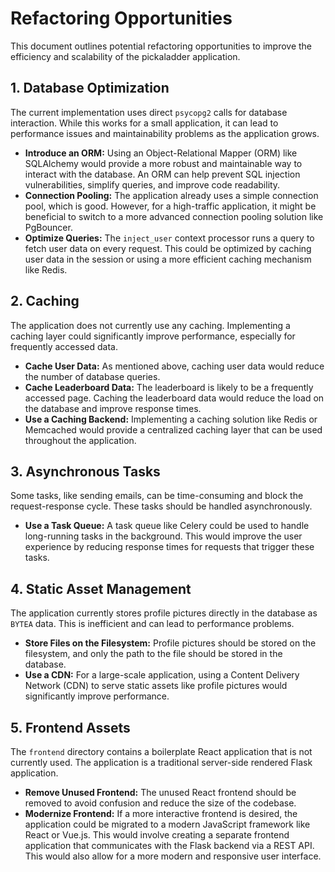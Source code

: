 # Refactoring Opportunities

This document outlines potential refactoring opportunities to improve the efficiency and scalability of the pickaladder application.

## 1. Database Optimization

The current implementation uses direct `psycopg2` calls for database interaction. While this works for a small application, it can lead to performance issues and maintainability problems as the application grows.

*   **Introduce an ORM:** Using an Object-Relational Mapper (ORM) like SQLAlchemy would provide a more robust and maintainable way to interact with the database. An ORM can help prevent SQL injection vulnerabilities, simplify queries, and improve code readability.
*   **Connection Pooling:** The application already uses a simple connection pool, which is good. However, for a high-traffic application, it might be beneficial to switch to a more advanced connection pooling solution like PgBouncer.
*   **Optimize Queries:** The `inject_user` context processor runs a query to fetch user data on every request. This could be optimized by caching user data in the session or using a more efficient caching mechanism like Redis.

## 2. Caching

The application does not currently use any caching. Implementing a caching layer could significantly improve performance, especially for frequently accessed data.

*   **Cache User Data:** As mentioned above, caching user data would reduce the number of database queries.
*   **Cache Leaderboard Data:** The leaderboard is likely to be a frequently accessed page. Caching the leaderboard data would reduce the load on the database and improve response times.
*   **Use a Caching Backend:** Implementing a caching solution like Redis or Memcached would provide a centralized caching layer that can be used throughout the application.

## 3. Asynchronous Tasks

Some tasks, like sending emails, can be time-consuming and block the request-response cycle. These tasks should be handled asynchronously.

*   **Use a Task Queue:** A task queue like Celery could be used to handle long-running tasks in the background. This would improve the user experience by reducing response times for requests that trigger these tasks.

## 4. Static Asset Management

The application currently stores profile pictures directly in the database as `BYTEA` data. This is inefficient and can lead to performance problems.

*   **Store Files on the Filesystem:** Profile pictures should be stored on the filesystem, and only the path to the file should be stored in the database.
*   **Use a CDN:** For a large-scale application, using a Content Delivery Network (CDN) to serve static assets like profile pictures would significantly improve performance.

## 5. Frontend Assets

The `frontend` directory contains a boilerplate React application that is not currently used. The application is a traditional server-side rendered Flask application.

*   **Remove Unused Frontend:** The unused React frontend should be removed to avoid confusion and reduce the size of the codebase.
*   **Modernize Frontend:** If a more interactive frontend is desired, the application could be migrated to a modern JavaScript framework like React or Vue.js. This would involve creating a separate frontend application that communicates with the Flask backend via a REST API. This would also allow for a more modern and responsive user interface.
